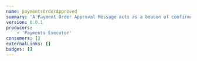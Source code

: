```yaml
---
name: paymentsOrderApproved
summary: 'A Payment Order Approval Message acts as a beacon of confirmation in the financial and e-commerce landscapes. It joyfully informs customers that their transaction attempt has been successful. This message encapsulates key data such as the order ID, transaction date, merchant details, and the total amount approved. By delivering this assurance, businesses foster a sense of trust and positive reinforcement with their clientele, encouraging future transactions. In its essence, this message not only acknowledges successful financial interactions but also strengthens the bond between businesses and their valued customers.'
version: 0.0.1
producers:
    - 'Payments Executor'
consumers: []
externalLinks: []
badges: []
---
```



<NodeGraph />

<Schema />

